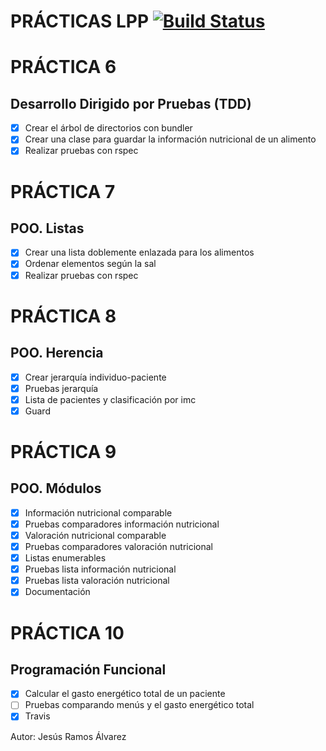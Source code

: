 # PRÁCTICAS LPP [![Build Status](https://travis-ci.org/ULL-ESIT-LPP-1819/tdd-alu0100904932.svg?branch=master)](https://travis-ci.org/ULL-ESIT-LPP-1819/tdd-alu0100904932)

# PRÁCTICA 6

## Desarrollo Dirigido por Pruebas (TDD)

- [x] Crear el árbol de directorios con bundler
- [x] Crear una clase para guardar la información nutricional de un alimento
- [x] Realizar pruebas con rspec

# PRÁCTICA 7

## POO. Listas

- [x] Crear una lista doblemente enlazada para los alimentos
- [x] Ordenar elementos según la sal
- [x] Realizar pruebas con rspec 

# PRÁCTICA 8

## POO. Herencia

- [x] Crear jerarquía individuo-paciente
- [x] Pruebas jerarquía
- [x] Lista de pacientes y clasificación por imc
- [x] Guard

# PRÁCTICA 9

## POO. Módulos

- [x] Información nutricional comparable
- [x] Pruebas comparadores información nutricional
- [x] Valoración nutricional comparable
- [x] Pruebas comparadores valoración nutricional
- [x] Listas enumerables
- [x] Pruebas lista información nutricional
- [x] Pruebas lista valoración nutricional
- [x] Documentación

# PRÁCTICA 10

## Programación Funcional

- [x] Calcular el gasto energético total de un paciente
- [ ] Pruebas comparando menús y el gasto energético total
- [x] Travis

Autor: Jesús Ramos Álvarez